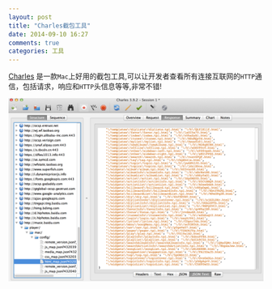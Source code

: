 ```yaml
---
layout: post
title: "Charles截包工具"
date: 2014-09-10 16:27
comments: true
categories: 工具
---
```

[Charles](http://www.charlesproxy.com/) 是一款`Mac`上好用的截包工具,可以让开发者查看所有连接互联网的`HTTP`通信，包括请求，响应和`HTTP`头信息等等,非常不错!

![image](/images/post/2014-09-10-charles-jie-bao-gong-ju/charles_ui_overview.png)


